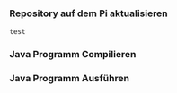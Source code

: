 ### Repository auf dem Pi aktualisieren
```
test
```

### Java Programm Compilieren

### Java Programm Ausführen
